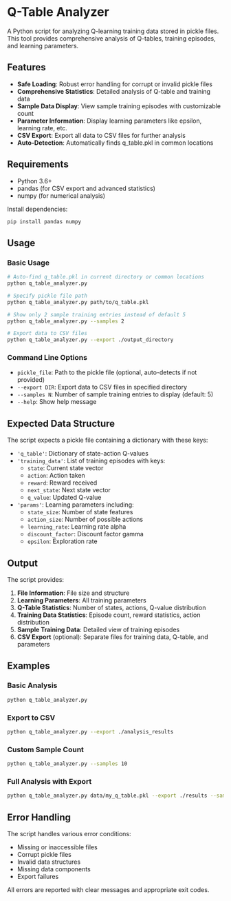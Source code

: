 # Q-Table Analyzer

A Python script for analyzing Q-learning training data stored in pickle files. This tool provides comprehensive analysis of Q-tables, training episodes, and learning parameters.

## Features

- **Safe Loading**: Robust error handling for corrupt or invalid pickle files
- **Comprehensive Statistics**: Detailed analysis of Q-table and training data
- **Sample Data Display**: View sample training episodes with customizable count
- **Parameter Information**: Display learning parameters like epsilon, learning rate, etc.
- **CSV Export**: Export all data to CSV files for further analysis
- **Auto-Detection**: Automatically finds q_table.pkl in common locations

## Requirements

- Python 3.6+
- pandas (for CSV export and advanced statistics)
- numpy (for numerical analysis)

Install dependencies:
```bash
pip install pandas numpy
```

## Usage

### Basic Usage

```bash
# Auto-find q_table.pkl in current directory or common locations
python q_table_analyzer.py

# Specify pickle file path
python q_table_analyzer.py path/to/q_table.pkl

# Show only 2 sample training entries instead of default 5
python q_table_analyzer.py --samples 2

# Export data to CSV files
python q_table_analyzer.py --export ./output_directory
```

### Command Line Options

- `pickle_file`: Path to the pickle file (optional, auto-detects if not provided)
- `--export DIR`: Export data to CSV files in specified directory
- `--samples N`: Number of sample training entries to display (default: 5)
- `--help`: Show help message

## Expected Data Structure

The script expects a pickle file containing a dictionary with these keys:

- `'q_table'`: Dictionary of state-action Q-values
- `'training_data'`: List of training episodes with keys:
  - `state`: Current state vector
  - `action`: Action taken
  - `reward`: Reward received
  - `next_state`: Next state vector
  - `q_value`: Updated Q-value
- `'params'`: Learning parameters including:
  - `state_size`: Number of state features
  - `action_size`: Number of possible actions
  - `learning_rate`: Learning rate alpha
  - `discount_factor`: Discount factor gamma
  - `epsilon`: Exploration rate

## Output

The script provides:

1. **File Information**: File size and structure
2. **Learning Parameters**: All training parameters
3. **Q-Table Statistics**: Number of states, actions, Q-value distribution
4. **Training Data Statistics**: Episode count, reward statistics, action distribution
5. **Sample Training Data**: Detailed view of training episodes
6. **CSV Export** (optional): Separate files for training data, Q-table, and parameters

## Examples

### Basic Analysis
```bash
python q_table_analyzer.py
```

### Export to CSV
```bash
python q_table_analyzer.py --export ./analysis_results
```

### Custom Sample Count
```bash
python q_table_analyzer.py --samples 10
```

### Full Analysis with Export
```bash
python q_table_analyzer.py data/my_q_table.pkl --export ./results --samples 3
```

## Error Handling

The script handles various error conditions:
- Missing or inaccessible files
- Corrupt pickle files
- Invalid data structures
- Missing data components
- Export failures

All errors are reported with clear messages and appropriate exit codes.